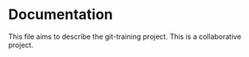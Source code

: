 # Documentation

This file aims to describe the git-training project.
This is a collaborative project.
